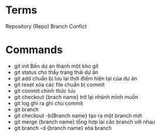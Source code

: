# Terms

Repository (Repo)
Branch
Confict

# Commands

- git init Bến dự án thành một kho git
- git status cho thấy trạng thái dự án 
- git add chuẩn bị lưu lại thời điểm hiện tại của dự án
- git reset xóa các file chuẩn bị commit
- git commit chính thức lưu
- git checkout {brach name} trở lại nhánh mình muốn
- git log ghi ra ghi chú commit
- git branch
- git checkout -b{Branch name} tạo ra một branch mới
- git merge {branch name} tổng hợp lại các branch với nhau 
- git branch -d {branch name} xóa branch